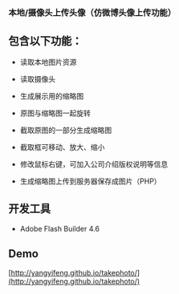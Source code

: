 ### 本地/摄像头上传头像（仿微博头像上传功能）

## 包含以下功能：

- 读取本地图片资源 

- 读取摄像头 

- 生成展示用的缩略图

- 原图与缩略图一起旋转 

- 截取原图的一部分生成缩略图 

- 截取框可移动、放大、缩小 

- 修改鼠标右键，可加入公司介绍版权说明等信息

- 生成缩略图上传到服务器保存成图片（PHP）



## 开发工具

* Adobe Flash Builder 4.6

## Demo

[http://yangyifeng.github.io/takephoto/](http://yangyifeng.github.io/takephoto/)
